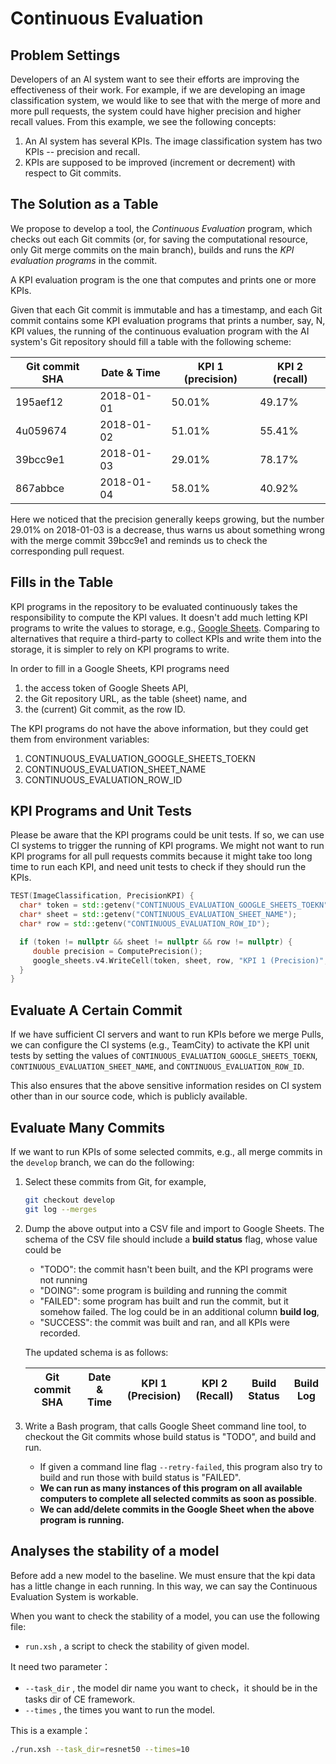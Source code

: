 # Continuous Evaluation

## Problem Settings

Developers of an AI system want to see their efforts are improving the effectiveness of their work. For example, if we are developing an image classification system, we would like to see that with the merge of more and more pull requests, the system could have higher precision and higher recall values.  From this example, we see the following concepts:

1. An AI system has several KPIs.  The image classification system has two KPIs -- precision and recall.
1. KPIs are supposed to be improved (increment or decrement) with respect to Git commits.

## The Solution as a Table

We propose to develop a tool, the *Continuous Evaluation* program, which checks out each Git commits (or, for saving the computational resource, only Git merge commits on the main branch), builds and runs the *KPI evaluation programs* in the commit.  

A KPI evaluation program is the one that computes and prints one or more KPIs.

Given that each Git commit is immutable and has a timestamp, and each Git commit contains some KPI evaluation programs that prints a number, say, N, KPI values, the running of the continuous evaluation program with the AI system's Git repository should fill a table with the following scheme:

| Git commit SHA | Date & Time | KPI 1 (precision) | KPI 2 (recall) |
|----------------|-------------|-------------------|----------------|
| 195aef12       | 2018-01-01  | 50.01%            | 49.17%         |
| 4u059674       | 2018-01-02  | 51.01%            | 55.41%         |
| 39bcc9e1       | 2018-01-03  | 29.01%            | 78.17%         |
| 867abbce       | 2018-01-04  | 58.01%            | 40.92%         |

Here we noticed that the precision generally keeps growing, but the number 29.01% on 2018-01-03 is a decrease, thus warns us about something wrong with the merge commit 39bcc9e1 and reminds us to check the corresponding pull request.

## Fills in the Table

KPI programs in the repository to be evaluated continuously takes the responsibility to compute the KPI values. It doesn't add much letting KPI programs to write the values to storage, e.g., [Google Sheets](https://developers.google.com/sheets/guides/concepts). Comparing to alternatives that require a third-party to collect KPIs and write them into the storage, it is simpler to rely on KPI programs to write. 

In order to fill in a Google Sheets, KPI programs need 

1. the access token of Google Sheets API,
1. the Git repository URL, as the table (sheet) name, and
1. the (current) Git commit, as the row ID.

The KPI programs do not have the above information, but they could get them from environment variables:

1. CONTINUOUS_EVALUATION_GOOGLE_SHEETS_TOEKN
1. CONTINUOUS_EVALUATION_SHEET_NAME
1. CONTINUOUS_EVALUATION_ROW_ID

## KPI Programs and Unit Tests

Please be aware that the KPI programs could be unit tests.  If so, we can use CI systems to trigger the running of KPI programs.  We might not want to run KPI programs for all pull requests commits because it might take too long time to run each KPI, and need unit tests to check if they should run the KPIs.

```c++
TEST(ImageClassification, PrecisionKPI) {
  char* token = std::getenv("CONTINUOUS_EVALUATION_GOOGLE_SHEETS_TOEKN");
  char* sheet = std::getenv("CONTINUOUS_EVALUATION_SHEET_NAME");
  char* row = std::getenv("CONTINUOUS_EVALUATION_ROW_ID");

  if (token != nullptr && sheet != nullptr && row != nullptr) {
     double precision = ComputePrecision();
     google_sheets.v4.WriteCell(token, sheet, row, "KPI 1 (Precision)", precision);
  }
}
```

## Evaluate A Certain Commit

If we have sufficient CI servers and want to run KPIs before we merge Pulls, we can configure the CI systems (e.g., TeamCity) to activate the KPI unit tests by setting the values of `CONTINUOUS_EVALUATION_GOOGLE_SHEETS_TOEKN`, `CONTINUOUS_EVALUATION_SHEET_NAME`, and `CONTINUOUS_EVALUATION_ROW_ID`. 

This also ensures that the above sensitive information resides on CI system other than in our source code, which is publicly available.

## Evaluate Many Commits

If we want to run KPIs of some selected commits, e.g., all merge commits in the `develop` branch, we can do the following:

1. Select these commits from Git, for example,
 
   ```bash
   git checkout develop
   git log --merges
   ```
   
1. Dump the above output into a CSV file and import to Google Sheets.  The schema of the CSV file should include a **build status** flag, whose value could be 

   - "TODO": the commit hasn't been built, and the KPI programs were not running
   - "DOING": some program is building and running the commit
   - "FAILED": some program has built and run the commit, but it somehow failed. The log could be in an additional column **build log**,
   - "SUCCESS": the commit was built and ran, and all KPIs were recorded.
   
   The updated schema is as follows:
   
   | Git commit SHA | Date & Time | KPI 1 (Precision) | KPI 2 (Recall) | Build Status | Build Log |
   |----------------|-------------|-------|------|--------------|-----------|
   
1. Write a Bash program, that calls Google Sheet command line tool, to checkout the Git commits whose build status is "TODO", and build and run.

   - If given a command line flag `--retry-failed`, this program also try to build and run those with build status is "FAILED".
   - **We can run as many instances of this program on all available computers to complete all selected commits as soon as possible**.
   - **We can add/delete commits in the Google Sheet when the above program is running.**

## Analyses the stability of a model

Before add a new model to the baseline. We must ensure that the kpi data has a little change in each running. In this way, we can say the Continuous Evaluation System is workable.

When you want to check the stability of a model, you can use the following file:
- `run.xsh` , a script to check the stability of given model.

It need two parameter：
- `--task_dir` , the model  dir name you want to check，it should be in the tasks dir of CE framework.
- `--times` , the times you want to run the model.

This is a example：
```bash
./run.xsh --task_dir=resnet50 --times=10
```

